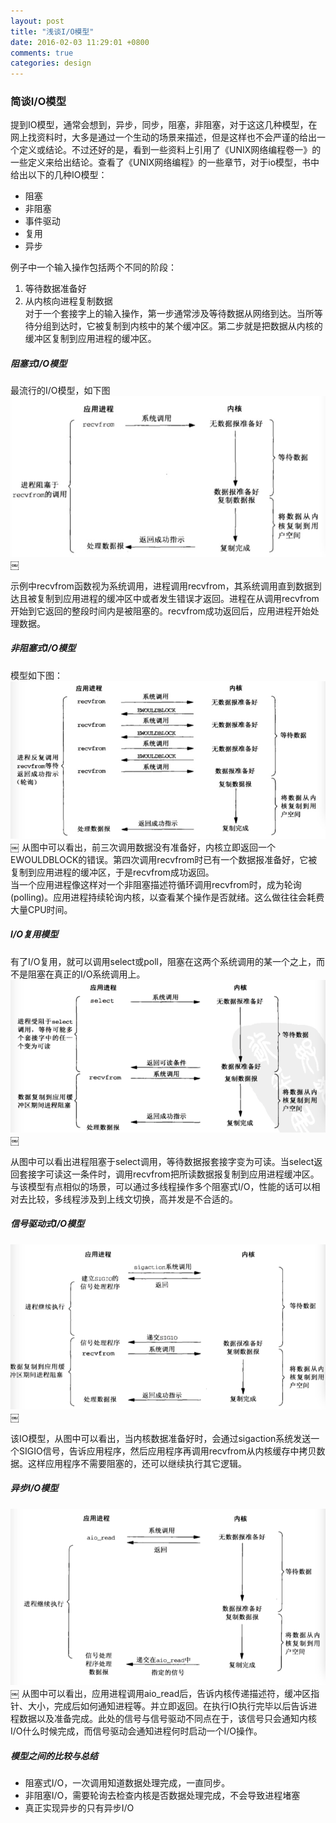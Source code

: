 ```yaml
---
layout: post
title: "浅谈I/O模型"
date: 2016-02-03 11:29:01 +0800
comments: true
categories: design
---    
```

<!--more-->   

### 简谈I/O模型  
 
提到IO模型，通常会想到，异步，同步，阻塞，非阻塞，对于这这几种模型，在网上找资料时，大多是通过一个生动的场景来描述，但是这样也不会严谨的给出一个定义或结论。不过还好的是，看到一些资料上引用了《UNIX网络编程卷一》的一些定义来给出结论。查看了《UNIX网络编程》的一些章节，对于io模型，书中给出以下的几种IO模型：    

* 阻塞 
* 非阻塞  
* 事件驱动  
* 复用  
* 异步  
  
例子中一个输入操作包括两个不同的阶段：    

1. 等待数据准备好  
2. 从内核向进程复制数据  
对于一个套接字上的输入操作，第一步通常涉及等待数据从网络到达。当所等待分组到达时，它被复制到内核中的某个缓冲区。第二步就是把数据从内核的缓冲区复制到应用进程的缓冲区。  

##### 阻塞式I/O模型  
最流行的I/O模型，如下图  
![阻塞式IO模型](blocking_io.png)￼

示例中recvfrom函数视为系统调用，进程调用recvfrom，其系统调用直到数据到达且被复制到应用进程的缓冲区中或者发生错误才返回。进程在从调用recvfrom开始到它返回的整段时间内是被阻塞的。recvfrom成功返回后，应用进程开始处理数据。  


##### 非阻塞式I/O模型    
模型如下图：
![非阻塞式IO模型](nonblocking_io.png)￼
从图中可以看出，前三次调用数据没有准备好，内核立即返回一个EWOULDBLOCK的错误。第四次调用recvfrom时已有一个数据报准备好，它被复制到应用进程的缓冲区，于是recvfrom成功返回。  
当一个应用进程像这样对一个非阻塞描述符循环调用recvfrom时，成为轮询(polling)。应用进程持续轮询内核，以查看某个操作是否就绪。这么做往往会耗费大量CPU时间。  

##### I/O复用模型    
有了I/O复用，就可以调用select或poll，阻塞在这两个系统调用的某一个之上，而不是阻塞在真正的I/O系统调用上。 
![I/O复用模型](multiplexing_io.png)￼

从图中可以看出进程阻塞于select调用，等待数据报套接字变为可读。当select返回套接字可读这一条件时，调用recvfrom把所读数据报复制到应用进程缓冲区。  
与该模型有点相似的场景，可以通过多线程操作多个阻塞式I/O，性能的话可以相对去比较，多线程涉及到上线文切换，高并发是不合适的。  
	
##### 信号驱动式I/O模型  
![信号驱动式I/O模型](signal-driven_io.png)￼

该IO模型，从图中可以看出，当内核数据准备好时，会通过sigaction系统发送一个SIGIO信号，告诉应用程序，然后应用程序再调用recvfrom从内核缓存中拷贝数据。这样应用程序不需要阻塞的，还可以继续执行其它逻辑。  

##### 异步I/O模型  
![异步I/O模型](asynchronous_io.png)￼
从图中可以看出，应用进程调用aio_read后，告诉内核传递描述符，缓冲区指针、大小，完成后如何通知进程等。并立即返回。在执行IO执行完毕以后告诉进程数据以及准备完成。此处的信号与信号驱动不同点在于，该信号只会通知内核I/O什么时候完成，而信号驱动会通知进程何时启动一个I/O操作。   

##### 模型之间的比较与总结    

* 阻塞式I/O，一次调用知道数据处理完成，一直同步。  
* 非阻塞I/O，需要轮询去检查内核是否数据处理完成，不会导致进程堵塞    
* 真正实现异步的只有异步I/O
  
  





